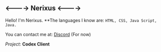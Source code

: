 ## <----> Nerixus <---->
Hello! I'm Nerixus.
**The languages I know are: ```HTML, CSS, Java Script, Java.```


You can contact me at: [Discord](https://discord.com/972071446346080276) (For now)

*Project:* **Codex Client**
